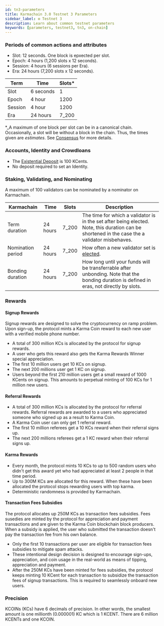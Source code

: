 ```yaml
---
id: tn3-parameters
title: Karmachain 3.0 Testnet 3 Parameters
sidebar_label: ⚙️ Testnet 3
description: Learn about common testnet parameters
keywords: [parameters, testnet3, tn3, on-chain]
---
```


### Periods of common actions and attributes

- Slot: 12 seconds. One block is epxected per slot.
- Epoch: 4 hours (1,200 slots x 12 seconds).
- Session: 4 hours (6 sessions per Era).
- Era: 24 hours (7,200 slots x 12 seconds).

| Term    | Time       | Slots\* |
| ------- | ---------- | ------- |
| Slot    | 6 seconds  | 1       |
| Epoch   | 4 hour     | 1200    |
| Session | 4 hour     | 1200    |
| Era     | 24 hours   | 7_200   |

\*_A maximum of one block per slot can be in a canonical chain. Occasionally, a slot will be without
a block in the chain. Thus, the times given are *estimates*. See
[Consensus](https://guide.kusama.network/docs/learn-consensus) for more details.

### Accounts, Identity and Crowdloans

- The [Existential Deposit](https://guide.kusama.network/docs/learn-accounts.md#existential-deposit-and-reaping) is 100 KCents.
- No deposit required to set an Identity.

### Staking, Validating, and Nominating

A maximum of 100 validators can be nominated by a nominator on Karmachain.

| Karmachain           | Time    | Slots   | Description                                                                                                                                                                                       |
| -------------------- | ------- | ------- | ------------------------------------------------------------------------------------------------------------------------------------------------------------------------------------------------- |
| Term duration        | 24 hours | 7_200   | The time for which a validator is in the set after being elected. Note, this duration can be shortened in the case the a validator misbehaves.                                                    |
| Nomination period    | 24 hours | 7_200   | How often a new validator set is [elected](https://guide.kusama.network/docs/learn-phragmen.md).                                                                                                                          |
| Bonding duration     | 24 hours  | 7_200 | How long until your funds will be transferrable after unbonding. Note that the bonding duration is defined in eras, not directly by slots.                                                        |

### Rewards

#### Signup Rewards

Signup rewards are designed to solve the cryptocurrency on ramp problem. Upon sign-up, the protocol mints a Karma Coin reward to each new user with a verified mobile phone number.

* A total of 300 million KCs is allocated by the protocol for signup rewards.
* A user who gets this reward also gets the Karma Rewards Winner special appreciation.
* The first 10 million users get 10 KCs on signup.
* The next 200 millions user get 1 KC on signup.
* Users beyond the first 210 million users get a small reward of 1000 KCents on signup. This amounts to perpetual minting of 100 KCs for 1 million new users.

#### Referral Rewards

* A total of 300 million KCs is allocated by the protocol for referral rewards. Referral rewards are awarded to a users who appreciated someone who signed up as a result to Karma Coin.
* A Karma Coin user can only get 1 referral reward.
* The first 10 million referees get a 10 KCs reward when their referral signs up.
* The next 200 millions referees get a 1 KC reward when their referral signs up.

#### Karma Rewards

* Every month, the protocol mints 10 KCs to up to 500 random users who didn't get this award yet who had appreciated at least 2 people in that time period.
* Up to 300M KCs are allocated for this reward. When these have been allocated the protocol stops rewarding users with top karma.
* Deterministic randomness is provided by Karmachain.

#### Transaction Fees Subsidies

The protocol allocates up 250M KCs as transaction fees subsidies. Fees susedies are minted by the protocol for appreciation and payment transactions and are given to the Karma Coin blockchain block producers. When a subsidy is applied, the user who submitted the transaction doesn't pay the transaction fee from his own balance.

* Only the first 10 transactions per user are eligible for transaction fees subsidies to mitigate spam attacks.
* These intentional design decision is designed to encourage sign-ups, appreciation, and coin usage in the real-world as means of tipping, appreciation and payment.
* After the 250M KCs have been minted for fees subsidies, the protocol keeps minting 10 KCent for each transaction to subsidize the transaction fees of signup transactions. This is required to seamlessly onboard new users.

### Precision

KCOINs (KCs) have 6 decimals of precision. In other words, the smallest amount is one millionth (0.000001) KC which is 1 KCENT. There are 6 million KCENTs and one KCOIN.


